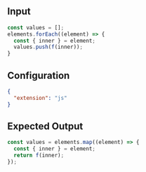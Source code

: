 
## Input
```javascript input
const values = [];
elements.forEach((element) => {
  const { inner } = element;
  values.push(f(inner));
}
```

## Configuration
```json configuration
{
  "extension": "js"
}
```

## Expected Output
```javascript expected output
const values = elements.map((element) => {
  const { inner } = element;
  return f(inner);
});
```

